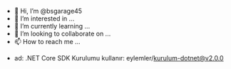 - 👋 Hi, I’m @bsgarage45
- 👀 I’m interested in ...
- 🌱 I’m currently learning ...
- 💞️ I’m looking to collaborate on ...
- 📫 How to reach me ...

<!---
bsgarage45/bsgarage45 is a ✨ special ✨ repository because its `README.md` (this file) appears on your GitHub profile.
You can click the Preview link to take a look at your changes.
--->
- ad: .NET Core SDK Kurulumu
  kullanır: eylemler/kurulum-dotnet@v2.0.0

